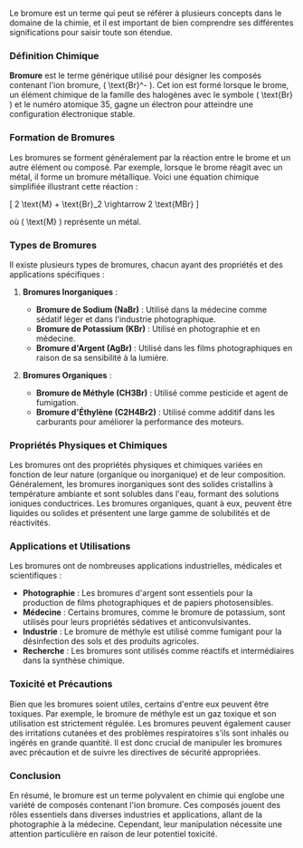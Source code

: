 Le bromure est un terme qui peut se référer à plusieurs concepts dans le domaine de la chimie, et il est important de bien comprendre ses différentes significations pour saisir toute son étendue.

### Définition Chimique

**Bromure** est le terme générique utilisé pour désigner les composés contenant l'ion bromure, \( \text{Br}^- \). Cet ion est formé lorsque le brome, un élément chimique de la famille des halogènes avec le symbole \( \text{Br} \) et le numéro atomique 35, gagne un électron pour atteindre une configuration électronique stable.

### Formation de Bromures

Les bromures se forment généralement par la réaction entre le brome et un autre élément ou composé. Par exemple, lorsque le brome réagit avec un métal, il forme un bromure métallique. Voici une équation chimique simplifiée illustrant cette réaction :

\[
2 \text{M} + \text{Br}_2 \rightarrow 2 \text{MBr}
\]

où \( \text{M} \) représente un métal.

### Types de Bromures

Il existe plusieurs types de bromures, chacun ayant des propriétés et des applications spécifiques :

1. **Bromures Inorganiques** :
   - **Bromure de Sodium (NaBr)** : Utilisé dans la médecine comme sédatif léger et dans l'industrie photographique.
   - **Bromure de Potassium (KBr)** : Utilisé en photographie et en médecine.
   - **Bromure d'Argent (AgBr)** : Utilisé dans les films photographiques en raison de sa sensibilité à la lumière.

2. **Bromures Organiques** :
   - **Bromure de Méthyle (CH3Br)** : Utilisé comme pesticide et agent de fumigation.
   - **Bromure d'Éthylène (C2H4Br2)** : Utilisé comme additif dans les carburants pour améliorer la performance des moteurs.

### Propriétés Physiques et Chimiques

Les bromures ont des propriétés physiques et chimiques variées en fonction de leur nature (organique ou inorganique) et de leur composition. Généralement, les bromures inorganiques sont des solides cristallins à température ambiante et sont solubles dans l'eau, formant des solutions ioniques conductrices. Les bromures organiques, quant à eux, peuvent être liquides ou solides et présentent une large gamme de solubilités et de réactivités.

### Applications et Utilisations

Les bromures ont de nombreuses applications industrielles, médicales et scientifiques :

- **Photographie** : Les bromures d'argent sont essentiels pour la production de films photographiques et de papiers photosensibles.
- **Médecine** : Certains bromures, comme le bromure de potassium, sont utilisés pour leurs propriétés sédatives et anticonvulsivantes.
- **Industrie** : Le bromure de méthyle est utilisé comme fumigant pour la désinfection des sols et des produits agricoles.
- **Recherche** : Les bromures sont utilisés comme réactifs et intermédiaires dans la synthèse chimique.

### Toxicité et Précautions

Bien que les bromures soient utiles, certains d'entre eux peuvent être toxiques. Par exemple, le bromure de méthyle est un gaz toxique et son utilisation est strictement régulée. Les bromures peuvent également causer des irritations cutanées et des problèmes respiratoires s'ils sont inhalés ou ingérés en grande quantité. Il est donc crucial de manipuler les bromures avec précaution et de suivre les directives de sécurité appropriées.

### Conclusion

En résumé, le bromure est un terme polyvalent en chimie qui englobe une variété de composés contenant l'ion bromure. Ces composés jouent des rôles essentiels dans diverses industries et applications, allant de la photographie à la médecine. Cependant, leur manipulation nécessite une attention particulière en raison de leur potentiel toxicité.